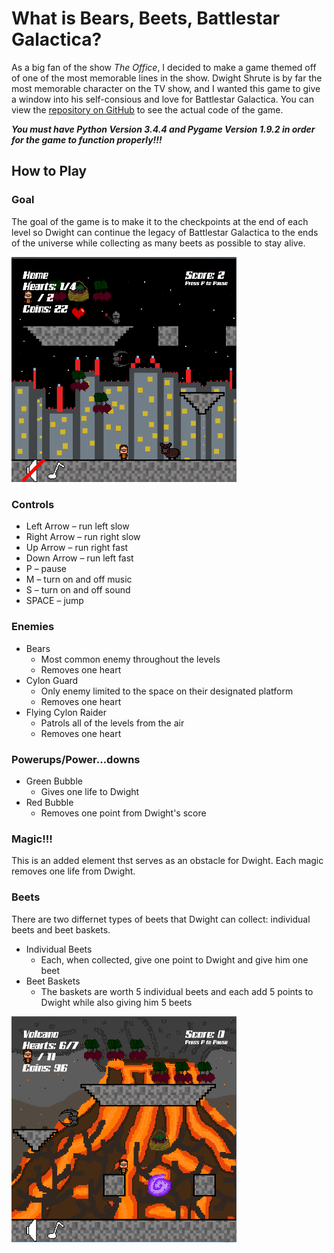 # What is Bears, Beets, Battlestar Galactica?

As a big fan of the show _The Office_, I decided to make a game themed off of one of the most memorable lines in the show. Dwight Shrute is by far the most memorable character on the TV show, and I wanted this game to give a window into his self-consious and love for Battlestar Galactica. 
You can view the [repository on GitHub](https://github.com/awuerf4505/bears_beets_bg_game/edit/master/README.md) to see the actual code of the game.

___You must have Python Version 3.4.4 and Pygame Version 1.9.2 in order for the game to function properly!!!___
## How to Play


### Goal

The goal of the game is to make it to the checkpoints at the end of each level so Dwight can continue the legacy of Battlestar Galactica to the ends of the universe while collecting as many beets as possible to stay alive.

<img src="img/screenshot_2.png" width="360">

### Controls
*	Left Arrow – run left slow
*	Right Arrow – run right slow
*	Up Arrow – run right fast
*	Down Arrow – run left fast
*	P – pause
*	M – turn on and off music
*	S – turn on and off sound
*	SPACE – jump 

### Enemies
* Bears
  * Most common enemy throughout the levels
  * Removes one heart
* Cylon Guard
  * Only enemy limited to the space on their designated platform
  * Removes one heart
* Flying Cylon Raider
  * Patrols all of the levels from the air
  * Removes one heart
  


### Powerups/Power...downs
* Green Bubble
  * Gives one life to Dwight
* Red Bubble
  * Removes one point from Dwight's score
  
### Magic!!!
This is an added element thst serves as an obstacle for Dwight. Each magic removes one life from Dwight.

### Beets
There are two differnet types of beets that Dwight can collect: individual beets and beet baskets.
* Individual Beets
  * Each, when collected, give one point to Dwight and give him one beet
* Beet Baskets
  * The baskets are worth 5 individual beets and each add 5 points to Dwight while also giving him 5 beets

<img src="img/screenshot_1.png" width="360">
